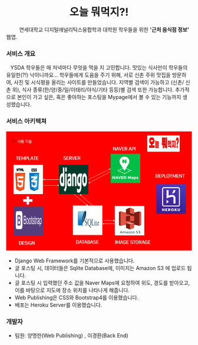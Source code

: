 <center><h1> 오늘 뭐먹지?! </h1></center>

&nbsp;&nbsp;&nbsp;&nbsp;&nbsp;&nbsp;&nbsp;&nbsp;&nbsp;연세대학교 디지털애널리틱스융합학과 대학원 학우들을 위한 <strong>'근처 음식점 정보'</strong> 웹앱.



### 서비스 개요

&nbsp;&nbsp; YSDA 학우들은 매 저녁마다 무엇을 먹을 지 고민합니다. 맛있는 식사만이 학우들의 유일한(?!) 낙이니까요... 학우들에게 도움을 주기 위해, 서로 신촌 주위 맛집을 방문하여, 사진 및 시식평을 올리는 사이트를 만들었습니다.  지역별 검색이 가능하고 (신촌/ 신촌 외), 식사 종류(한/양/중/일/이태리/야식/기타 등등)별 검색 또한 가능합니다. 추가적으로 본인이 가고 싶은, 혹은 좋아하는 포스팅을 Mypage에서 볼 수 있는 기능까지 생성했습니다.  



### 서비스 아키텍쳐

<center><img src="./tech.png"></center>

- Django Web Framework를 기본적으로 사용했습니다.
- 글 포스팅 시, 데이터들은 Sqlite Database에, 이미지는 Amazon S3 에 업로드 됩니다.
- 글 포스팅 시 입력했던 주소 값을 Naver Maps에 요청하여 위도, 경도를 받아오고,  이를 바탕으로 지도에 장소 위치를 나타나게 해줍니다.
- Web Publishing은 CSS와 Bootstrap4를 이용했습니다.
- 배포는 Heroku Server를 이용했습니다. 



### 개발자

- 팀원: 양명한(Web Publishing) , 이경환(Back End)